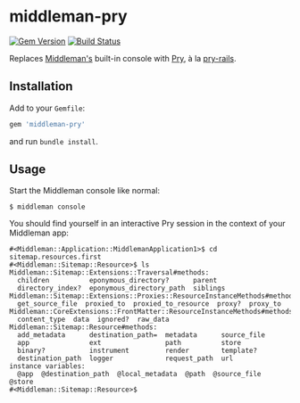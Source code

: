 # middleman-pry

[![Gem Version][gem-version-badge]][gem-version]
[![Build Status][build-status-badge]][build-status]

Replaces [Middleman's][middleman] built-in console with [Pry][], à la
[pry-rails][].

## Installation

Add to your `Gemfile`:

```ruby
gem 'middleman-pry'
```

and run `bundle install`.

## Usage

Start the Middleman console like normal:

```shell
$ middleman console
```

You should find yourself in an interactive Pry session in the context of your
Middleman app:

```
#<Middleman::Application::MiddlemanApplication1>$ cd sitemap.resources.first
#<Middleman::Sitemap::Resource>$ ls
Middleman::Sitemap::Extensions::Traversal#methods:
  children          eponymous_directory?      parent
  directory_index?  eponymous_directory_path  siblings
Middleman::Sitemap::Extensions::Proxies::ResourceInstanceMethods#methods:
  get_source_file  proxied_to  proxied_to_resource  proxy?  proxy_to
Middleman::CoreExtensions::FrontMatter::ResourceInstanceMethods#methods:
  content_type  data  ignored?  raw_data
Middleman::Sitemap::Resource#methods:
  add_metadata      destination_path=  metadata      source_file
  app               ext                path          store
  binary?           instrument         render        template?
  destination_path  logger             request_path  url
instance variables:
  @app  @destination_path  @local_metadata  @path  @source_file  @store
#<Middleman::Sitemap::Resource>$
```


  [build-status]: https://travis-ci.org/AndrewKvalheim/middleman-pry
  [build-status-badge]: https://travis-ci.org/AndrewKvalheim/middleman-pry.png?branch=master
  [gem-version]: https://badge.fury.io/rb/middleman-pry
  [gem-version-badge]: https://badge.fury.io/rb/middleman-pry.png
  [middleman]: http://middlemanapp.com/
  [pry]: http://pryrepl.org/
  [pry-rails]: https://github.com/rweng/pry-rails
